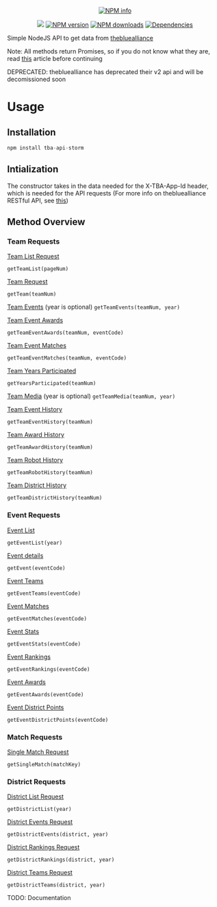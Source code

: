 <div align="center">
  <p>
    <a href="https://nodei.co/npm/tba-api-storm/"><img src="https://nodei.co/npm/tba-api-storm.png?downloads=true&stars=true" alt="NPM info" /></a>
  </p>
  <p>
    <a href="http://www.stormroboticsnj.org"><img src="https://img.shields.io/badge/team-2729-f68424.svg"/></a>
    <a href="https://www.npmjs.com/package/tba-api-storm"><img src="https://img.shields.io/npm/v/tba-api-storm.svg?maxAge=3600" alt="NPM version" /></a>
    <a href="https://www.npmjs.com/package/tba-api-storm"><img src="https://img.shields.io/npm/dt/tba-api-storm.svg?maxAge=3600" alt="NPM downloads" /></a>
    <a href="https://david-dm.org/2729StormRobotics/tba-api-storm"><img src="https://img.shields.io/david/2729StormRobotics/tba-api-storm.svg?maxAge=3600" alt="Dependencies" /></a>
  </p>
</div>

Simple NodeJS API to get data from [thebluealliance](https://www.thebluealliance.com)

Note: All methods return Promises, so if you do not know what they are, read [this](https://davidwalsh.name/promises) article before continuing

DEPRECATED: thebluealliance has deprecated their v2 api and will be decomissioned soon

# Usage
## Installation

```js
npm install tba-api-storm
```
## Intialization
The constructor takes in the data needed for the X-TBA-App-Id header, which is needed for the API requests (For more info on thebluealliance RESTful API, see [this](https://www.thebluealliance.com/apidocs))

## Method Overview
### Team Requests

[Team List Request](https://www.thebluealliance.com/apidocs#team-list-request)

`getTeamList(pageNum)`

[Team Request](https://www.thebluealliance.com/apidocs#team-request)

`getTeam(teamNum)`

[Team Events](https://www.thebluealliance.com/apidocs#team-events-request)
(year is optional)
`getTeamEvents(teamNum, year)`

[Team Event Awards](https://www.thebluealliance.com/apidocs#team-event-awards-request)

`getTeamEventAwards(teamNum, eventCode)`

[Team Event Matches](https://www.thebluealliance.com/apidocs#team-event-matches-request)

`getTeamEventMatches(teamNum, eventCode)`

[Team Years Participated](https://www.thebluealliance.com/apidocs#team-years-participated-request)

`getYearsParticipated(teamNum)`

[Team Media](https://www.thebluealliance.com/apidocs#team-media-request)
(year is optional)
`getTeamMedia(teamNum, year)`

[Team Event History](https://www.thebluealliance.com/apidocs#team-history-events-request)

`getTeamEventHistory(teamNum)`

[Team Award History](https://www.thebluealliance.com/apidocs#team-history-awards-request)

`getTeamAwardHistory(teamNum)`

[Team Robot History](https://www.thebluealliance.com/apidocs#team-history-robots-request)

`getTeamRobotHistory(teamNum)`

[Team District History](https://www.thebluealliance.com/apidocs#team-history-districts-request)

`getTeamDistrictHistory(teamNum)`

### Event Requests

[Event List](https://www.thebluealliance.com/apidocs#event-list-request)

`getEventList(year)`

[Event details](https://www.thebluealliance.com/apidocs#event-request)

`getEvent(eventCode)`

[Event Teams](https://www.thebluealliance.com/apidocs#event-teams-request)

`getEventTeams(eventCode)`

[Event Matches](https://www.thebluealliance.com/apidocs#event-matches-request)

`getEventMatches(eventCode)`

[Event Stats](https://www.thebluealliance.com/apidocs#event-stats-request)

`getEventStats(eventCode)`

[Event Rankings](https://www.thebluealliance.com/apidocs#event-rankings-request)

`getEventRankings(eventCode)`

[Event Awards](https://www.thebluealliance.com/apidocs#event-awards-request)

`getEventAwards(eventCode)`

[Event District Points](https://www.thebluealliance.com/apidocs#event-points-request)

`getEventDistrictPoints(eventCode)`

### Match Requests

[Single Match Request](https://www.thebluealliance.com/apidocs#match-request)

`getSingleMatch(matchKey)`

### District Requests

[District List Request](https://www.thebluealliance.com/apidocs#district-list-request)

`getDistrictList(year)`

[District Events Request](https://www.thebluealliance.com/apidocs#district-events-request)

`getDistrictEvents(district, year)`

[District Rankings Request](https://www.thebluealliance.com/apidocs#district-rankings-request)

`getDistrictRankings(district, year)`

[District Teams Request](https://www.thebluealliance.com/apidocs#district-teams-request)

`getDistrictTeams(district, year)`

TODO: Documentation 

